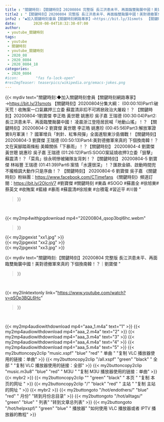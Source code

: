 ```yaml
---
title : "關鍵時刻:【關鍵時刻】20200804 完整版 長江洪患未平、再面臨雙颱襲中國！美對德撤軍來真的 下個換南韓！？｜劉寶傑 "
title2 : "【關鍵時刻】20200804 完整版 長江洪患未平、再面臨雙颱襲中國！美對德撤軍來真的 下個換南韓！？｜劉寶傑 "
info2 : "◆加入關鍵時刻會員【關鍵時刻網路專家】→https://bit.ly/31smots  【關鍵時刻】20200804分集大綱：  (00:00:10)Part1:破天荒！收賄案一口氣羈押三立委 蘇震清非扣不可將掀政治大屠殺！？ 【關鍵時刻】20200804-1劉寶傑 李正皓 黃世聰 姚惠珍 吳子嘉 王瑞德  (00:30:04)Part2:長江洪患未平、再面臨雙颱襲中國！ 凌晨浙江登陸居民喊「地動山搖」！？ 【關鍵時刻】20200804-2 劉寶傑 黃世聰 李正皓 姚惠珍  (00:45:56)Part3:解放軍證實8月軍演！？ 國軍增兵「刺針、紅隼飛彈」全面進駐東沙島備戰！【關鍵時刻】20200804-3 劉寶傑 王瑞德  (00:50:13)Part4:美對德撤軍來真的 下個換南韓！？文在寅腳踏兩條船 美韓關係「下暴雨」！？【關鍵時刻】 20200804-4 劉寶傑 黃世聰 姚惠珍 吳子嘉 王瑞德  (01:26:12)Part5:SOGO案延燒收押3立委「狙擊」蘇震清！？「菜鳥」徐永明慘被豬隊友背刺！？【關鍵時刻】 20200804-5 劉寶傑 林裕豐 王瑞德  (01:41:39)Part6:案情「水還很深」！？匯款金額、啟動時間兜不攏檢調大動作只是序曲！？ 【關鍵時刻】 20200804-6 劉寶傑 吳子嘉  《關鍵時刻》粉絲團：https://www.facebook.com/CTimefans 《關鍵時刻》頻道訂閱：https://bit.ly/2OlcnV7  #劉寶傑 #關鍵時刻 #東森 #SOGO #蘇嘉全 #徐旭東#蔡英文 #收賄案 #藍綠 #暴雨 #蘇震清#徐旭東 #台積電 #習近平 #川普 "
date:        2020-08-04T18:32:38-07:00
author:
 - youtube_關鍵時刻
tags:
 - youtube
 - 關鍵時刻
 - youtube_關鍵時刻
 - 2020_08
 - 2020_0804
 - 2020_0804_18
categories:
 - 2020_0804
#icon:        "fas fa-lock-open"
#resImgTeaser: teaserpics/wikipedia.org/emacs-jokes.png
---
```


{{< mydiv text="關鍵時刻:◆加入關鍵時刻會員【關鍵時刻網路專家】→https://bit.ly/31smots  【關鍵時刻】20200804分集大綱：  (00:00:10)Part1:破天荒！收賄案一口氣羈押三立委 蘇震清非扣不可將掀政治大屠殺！？ 【關鍵時刻】20200804-1劉寶傑 李正皓 黃世聰 姚惠珍 吳子嘉 王瑞德  (00:30:04)Part2:長江洪患未平、再面臨雙颱襲中國！ 凌晨浙江登陸居民喊「地動山搖」！？ 【關鍵時刻】20200804-2 劉寶傑 黃世聰 李正皓 姚惠珍  (00:45:56)Part3:解放軍證實8月軍演！？ 國軍增兵「刺針、紅隼飛彈」全面進駐東沙島備戰！【關鍵時刻】20200804-3 劉寶傑 王瑞德  (00:50:13)Part4:美對德撤軍來真的 下個換南韓！？文在寅腳踏兩條船 美韓關係「下暴雨」！？【關鍵時刻】 20200804-4 劉寶傑 黃世聰 姚惠珍 吳子嘉 王瑞德  (01:26:12)Part5:SOGO案延燒收押3立委「狙擊」蘇震清！？「菜鳥」徐永明慘被豬隊友背刺！？【關鍵時刻】 20200804-5 劉寶傑 林裕豐 王瑞德  (01:41:39)Part6:案情「水還很深」！？匯款金額、啟動時間兜不攏檢調大動作只是序曲！？ 【關鍵時刻】 20200804-6 劉寶傑 吳子嘉  《關鍵時刻》粉絲團：https://www.facebook.com/CTimefans 《關鍵時刻》頻道訂閱：https://bit.ly/2OlcnV7  #劉寶傑 #關鍵時刻 #東森 #SOGO #蘇嘉全 #徐旭東#蔡英文 #收賄案 #藍綠 #暴雨 #蘇震清#徐旭東 #台積電 #習近平 #川普 "
>}}
<br>


{{< my2mp4withjpgdownload mp4="20200804_qsop3bql6hc.webm"
>}}

{{< my2jpgexist "xx1.jpg" >}}<br>
{{< my2jpgexist "xx2.jpg" >}}<br>
{{< my2jpgexist "xx3.jpg" >}}<br>



{{< mydiv text="關鍵時刻:【關鍵時刻】20200804 完整版 長江洪患未平、再面臨雙颱襲中國！美對德撤軍來真的 下個換南韓！？｜劉寶傑 "
>}}
<br>

{{< my2linktextonly link="https://www.youtube.com/watch?v=qSOp3BQL6Hc"
>}}


<br>

{{< my2mp4audiowithdownload mp4="aaa_1.m4a"    text="1" >}}
{{< my2mp4audiowithdownload mp4="aaa_2.m4a"    text="2" >}}
{{< my2mp4audiowithdownload mp4="aaa_3.m4a"    text="3" >}}
{{< my2mp4audiowithdownload mp4="aaa_4.m4a"    text="4" >}}
{{< my2mp4audiowithdownload mp4="aaa_5.m4a"    text="5" >}}
{{< my2buttoncopy2clip "music.xspf"        "blue"   "red"    " 单曲 "  "复制 VLC 播放器使用的链接：单曲" >}} {{< my2buttoncopy2clip "/all.xspf"         "green"  "black"  " 全部 "  "复制 VLC 播放器使用的链接：全部" >}} {{< my2buttoncopy2clip "music.m3u8"        "blue"   "red"    " M3U  "    "复制 M3U 播放器使用的链接：单曲" >}} {{< mybr2 >}} {{< my2buttoncopy2clip ""                  "green"  "black"  " 本页 "    "复制 本页的网址 " >}} {{< my2buttoncopy2clip "/"                 "black"  "red"    " 主站 "    "复制 主站的网址 " >}} {{< mybr2 >}} {{< my2buttongoto      "/hot/endothers/"   "blue"   "red"    " 月份"   "转到月份总目录" >}} {{< my2buttongoto      "/hot/alltags/"     "green"  "blue"   " 列表"   "转到文章总列表" >}} {{< my2buttongoto      "/hot/helpxspf/"    "green"  "blue"   " 播放器" "如何使用 VLC 播放器或者 IPTV 播放器的教程" >}} 
